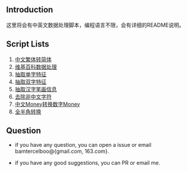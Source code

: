 
## Introduction ##

这里将会有中英文数据处理脚本，编程语言不限，会有详细的README说明。


## Script Lists ##

1. [中文繁体转简体](https://github.com/bamtercelboo/corpus_process_script/tree/master/chinese_t2s)
2. [维基百科数据处理](https://github.com/bamtercelboo/corpus_process_script/tree/master/wikidata_process)
3. [抽取单字特征](https://github.com/bamtercelboo/corpus_process_script/tree/master/split_zh_char)
4. [抽取双字特征](https://github.com/bamtercelboo/corpus_process_script/tree/master/split_zh_bichar)
5. [抽取汉字笔画信息](https://github.com/bamtercelboo/corpus_process_script/tree/master/extract_zh_char_stoke)
6. [去除非中文字符](https://github.com/bamtercelboo/corpus_process_script/tree/master/clean)
7. [中文Money转换数字Money](https://github.com/bamtercelboo/corpus_process_script/tree/master/cn_to_arabic)
8. [全半角转换](https://github.com/bamtercelboo/corpus_process_script/tree/master/StrQ2B)


## Question ##

- if you have any question, you can open a issue or email bamtercelboo@{gmail.com, 163.com}.

- if you have any good suggestions, you can PR or email me.




